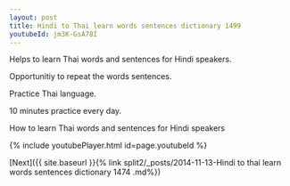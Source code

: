 ```yaml
---
layout: post
title: Hindi to Thai learn words sentences dictionary 1499 
youtubeId: jm3K-GsA78I
---
```

 
 
Helps to learn Thai words and sentences for Hindi speakers.

Opportunitiy to repeat the words sentences. 

Practice Thai language. 
 
10 minutes practice every day. 
 
How to learn Thai words and sentences for Hindi speakers 
 
{% include youtubePlayer.html id=page.youtubeId %}
 
 
[Next]({{ site.baseurl }}{% link  split2/_posts/2014-11-13-Hindi to thai learn words sentences dictionary 1474 .md%})
 
